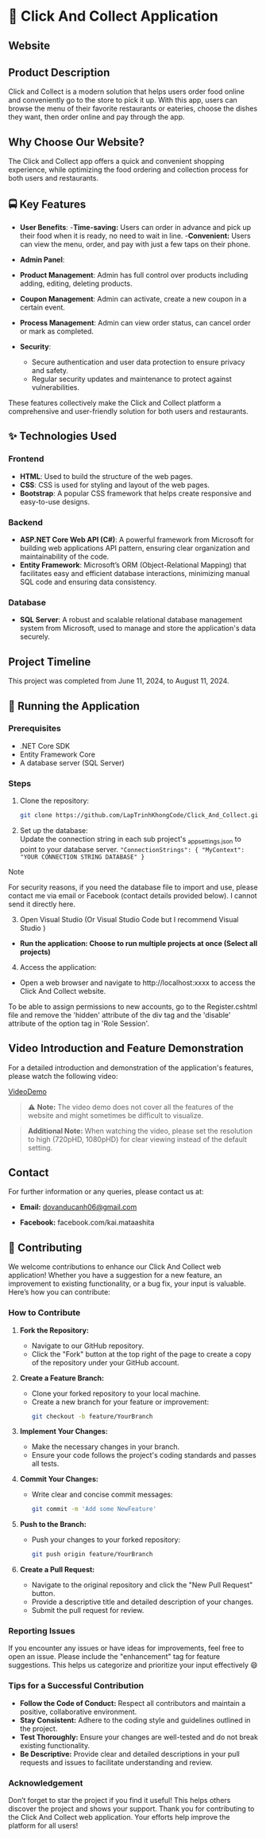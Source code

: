 # 👋 Click And Collect Application
## Website
## Product Description

Click and Collect is a modern solution that helps users order food online and conveniently go to the store to pick it up. With this app, users can browse the menu of their favorite restaurants or eateries, choose the dishes they want, then order online and pay through the app.


## Why Choose Our Website?

The Click and Collect app offers a quick and convenient shopping experience, while optimizing the food ordering and collection process for both users and restaurants.

## 🚍 Key Features
- **User Benefits**:
-**Time-saving:** Users can order in advance and pick up their food when it is ready, no need to wait in line.
-**Convenient:** Users can view the menu, order, and pay with just a few taps on their phone.

- **Admin Panel**:
- **Product Management**: Admin has full control over products including adding, editing, deleting products.
- **Coupon Management**: Admin can activate, create a new coupon in a certain event.
- **Process Management**: Admin can view order status, can cancel order or mark as completed.

- **Security**:
  - Secure authentication and user data protection to ensure privacy and safety.
  - Regular security updates and maintenance to protect against vulnerabilities.

These features collectively make the Click and Collect platform a comprehensive and user-friendly solution for both users and restaurants.
## ✨ Technologies Used

### Frontend

- **HTML**: Used to build the structure of the web pages.
- **CSS**: CSS is used for styling and layout of the web pages.
- **Bootstrap**: A popular CSS framework that helps create responsive and easy-to-use designs.

### Backend

- **ASP.NET Core Web API (C#)**: A powerful framework from Microsoft for building web applications API pattern, ensuring clear organization and maintainability of the code.
- **Entity Framework**: Microsoft’s ORM (Object-Relational Mapping) that facilitates easy and efficient database interactions, minimizing manual SQL code and ensuring data consistency.

### Database

- **SQL Server**: A robust and scalable relational database management system from Microsoft, used to manage and store the application's data securely.
## Project Timeline

This project was completed from June 11, 2024, to August 11, 2024.

## 🍼 Running the Application

### Prerequisites

- .NET Core SDK
- Entity Framework Core
- A database server (SQL Server)

### Steps

1. Clone the repository:  
   ```bash
   git clone https://github.com/LapTrinhKhongCode/Click_And_Collect.git
   ```

2. Set up the database:  
Update the connection string in each sub project's <sub>appsettings.json</sub> to point to your database server.
		   ```
     		   "ConnectionStrings": {
		   "MyContext": "YOUR CONNECTION STRING DATABASE"
		   }
     		   ```
> [!NOTE]
> For security reasons, if you need the database file to import and use, please contact me via email or Facebook (contact details provided below). I cannot send it directly here.

3. Open Visual Studio (Or Visual Studio Code but I recommend Visual Studio )  

- **Run the application: Choose to run multiple projects at once (Select all projects)**  
4. Access the application:  
- Open a web browser and navigate to http://localhost:xxxx to access the Click And Collect website.

To be able to assign permissions to new accounts, go to the Register.cshtml file and remove the 'hidden' attribute of the div tag and the 'disable' attribute of the option tag in 'Role Session'.

## Video Introduction and Feature Demonstration

For a detailed introduction and demonstration of the application's features, please watch the following video:

[VideoDemo](https://drive.google.com/file/d/1lS0UMRkifBBTfJ4xnY-Rewm8HOLbRiXN/view?usp=sharing)
>⚠️ **Note:** The video demo does not cover all the features of the website and might sometimes be difficult to visualize. 

> **Additional Note:** When watching the video, please set the resolution to high (720pHD, 1080pHD) for clear viewing instead of the default setting.

## Contact

For further information or any queries, please contact us at:  

+ **Email:** dovanducanh06@gmail.com  

+ **Facebook:** facebook.com/kai.mataashita


## 🚶 Contributing

We welcome contributions to enhance our Click And Collect web application! Whether you have a suggestion for a new feature, an improvement to existing functionality, or a bug fix, your input is valuable. Here’s how you can contribute:

### How to Contribute

1. **Fork the Repository:**  
   - Navigate to our GitHub repository.  
   - Click the "Fork" button at the top right of the page to create a copy of the repository under your GitHub account.

2. **Create a Feature Branch:**  
   - Clone your forked repository to your local machine.  
   - Create a new branch for your feature or improvement:  
     ```bash
     git checkout -b feature/YourBranch
     ```

3. **Implement Your Changes:**  
   - Make the necessary changes in your branch.  
   - Ensure your code follows the project's coding standards and passes all tests.

4. **Commit Your Changes:**  
   - Write clear and concise commit messages:  
     ```bash
     git commit -m 'Add some NewFeature'
     ```

5. **Push to the Branch:**  
   - Push your changes to your forked repository:  
     ```bash
     git push origin feature/YourBranch
     ```

6. **Create a Pull Request:**  
   - Navigate to the original repository and click the "New Pull Request" button.  
   - Provide a descriptive title and detailed description of your changes.  
   - Submit the pull request for review.

### Reporting Issues

If you encounter any issues or have ideas for improvements, feel free to open an issue. Please include the "enhancement" tag for feature suggestions. This helps us categorize and prioritize your input effectively 😄

### Tips for a Successful Contribution

- **Follow the Code of Conduct:** Respect all contributors and maintain a positive, collaborative environment.  
- **Stay Consistent:** Adhere to the coding style and guidelines outlined in the project.  
- **Test Thoroughly:** Ensure your changes are well-tested and do not break existing functionality.  
- **Be Descriptive:** Provide clear and detailed descriptions in your pull requests and issues to facilitate understanding and review.

### Acknowledgement

Don’t forget to star the project if you find it useful! This helps others discover the project and shows your support. Thank you for contributing to the Click And Collect web application. Your efforts help improve the platform for all users!

		
 		

